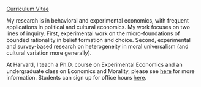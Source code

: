 [Curriculum Vitae](/pdf/Enke_cv.pdf)

My research is in behavioral and experimental economics, with frequent applications in political and cultural economics. My work focuses on two lines of inquiry. First, experimental work on the micro-foundations of bounded rationality in belief formation and choice. Second, experimental and survey-based research on heterogeneity in moral universalism (and cultural variation more generally). 

At Harvard, I teach a Ph.D. course on Experimental Economics and an undergraduate class on Economics and Morality, please see [here](https://scholar.harvard.edu/benke) for more information. Students can sign up for office hours [here](https://app.acuityscheduling.com/schedule.php?owner=12646405).

    
